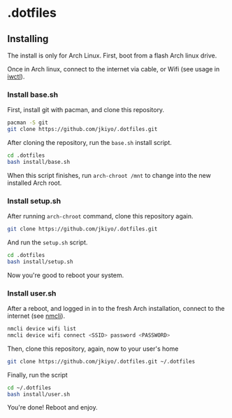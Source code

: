 # .dotfiles

## Installing

The install is only for Arch Linux. First, boot from a flash Arch linux drive.

Once in Arch linux, connect to the internet via cable, or Wifi (see usage in [iwctl](https://wiki.archlinux.org/title/Iwd)).

### Install base.sh

First, install git with pacman, and clone this repository.

```bash
pacman -S git
git clone https://github.com/jkiyo/.dotfiles.git
```

After cloning the repository, run the `base.sh` install script.

```bash
cd .dotfiles
bash install/base.sh
```

When this script finishes, run `arch-chroot /mnt` to change into the new installed Arch root.

### Install setup.sh

After running `arch-chroot` command, clone this repository again.

```bash
git clone https://github.com/jkiyo/.dotfiles.git
```

And run the `setup.sh` script.

```bash
cd .dotfiles
bash install/setup.sh
```

Now you're good to reboot your system.

### Install user.sh

After a reboot, and logged in in to the fresh Arch installation, connect to the internet (see [nmcli](https://wiki.archlinux.org/title/NetworkManager)).

```bash
nmcli device wifi list
nmcli device wifi connect <SSID> password <PASSWORD>
```

Then, clone this repository, again, now to your user's home

```bash
git clone https://github.com/jkiyo/.dotfiles.git ~/.dotfiles
```

Finally, run the script

```bash
cd ~/.dotfiles
bash install/user.sh
```

You're done! Reboot and enjoy.